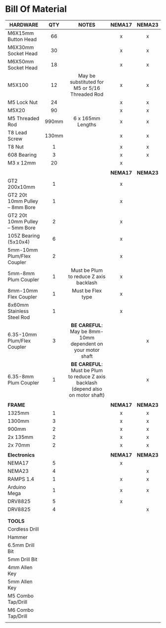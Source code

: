 # Bill Of Material

|HARDWARE       | QTY |NOTES  |NEMA17 |NEMA23|
| ------------- |:-----:| :-----: |:-----:|:-----:|
| M6X15mm Button Head| 66 |   |x|x|
| M6X30mm Socket Head| 30  |   |x|x|
| M6X50mm Socket Head| 18  | |x|x|
| M5X100| 12  |May be substituted for M5 or 5/16 Threaded Rod   |x|x|
| M5 Lock Nut       | 24  |                         |x|x|
| M5X20              | 90  |                         |x|x|
| M5 Threaded Rod    | 990mm |6 x 165mm Lengths      |x|x|
| T8 Lead Screw      | 130mm | |x|x|
| T8 Nut             | 1  |                          |x|x|
| 608 Bearing        | 3  |                          |x|x|
| M3 x 12mm          | 20  |                         |x| |
|              |    |                          | | |
|                                |    |                |**NEMA17**|**NEMA23**|
|GT2 200x10mm                    | 1  |                          |x| |
|GT2 20t 10mm Pulley – 8mm Bore  | 1  |                          |x||
|GT2 20t 10mm Pulley – 5mm Bore  | 2  |                          |x||
|105Z Bearing (5x10x4)           | 6  |                          |x||
|5mm-10mm Plum/Flex Coupler      | 2  |                          |x||
|5mm-8mm Plum Coupler	           | 1  |  Must be Plum to reduce Z axis backlash |x||
|8mm-10mm Flex Coupler           | 1  |Must be Flex type|x||
|8x60mm Stainless Steel Rod      | 1  |                          |x||
|6.35-10mm Plum/Flex Coupler     | 3  |**BE CAREFUL**: May be 8mm-10mm dependent on your motor shaft||x|
|6.35-8mm Plum Coupler           | 1  |**BE CAREFUL**: Must be Plum to reduce Z axis backlash (depend also on motor shaft)||x|
|              |    |                          | | |
|**FRAME**           | ||**NEMA17**|**NEMA23**|
| 1325mm       | 1  |                          |x|x|
| 1300mm       | 3  |                          |x|x|
| 900mm        | 2  |                          |x|x|
| 2x 135mm     | 2  |                          |x|x|
| 2x 70mm      | 2  |                          |x|x|
|              |    |                          | | |
|**Electronics**| |  |**NEMA17** |**NEMA23**|
| NEMA17       | 5  |                          |x| |
| NEMA23       | 4  |                          | |x|
| RAMPS 1.4    | 1  |                          |x|x|
| Arduino Mega | 1  |                          |x|x|
| DRV8825      | 5  |                          |x| |
| DRV8825      | 4  |                          | |x|
|              |    |                          | | |
|              |    |                          | | |
| **TOOLS**    |    |                          | | |
|Cordless Drill   |    |                          | | |
|Hammer           |    |                          | | |
|6.5mm Drill Bit  |    |                          | | |
|5mm Drill Bit    |    |                          | | |
|4mm Allen Key    |    |                          | | |
|5mm Allen Key    |    |                          | | |
|M5 Combo Tap/Drill|    |                          | | |
|M6 Combo Tap/Drill|    |                          | | |
|                  |    |                          | | |

